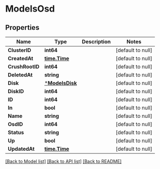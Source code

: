 # ModelsOsd

## Properties
Name | Type | Description | Notes
------------ | ------------- | ------------- | -------------
**ClusterID** | **int64** |  | [default to null]
**CreatedAt** | [**time.Time**](time.Time.md) |  | [default to null]
**CrushRootID** | **int64** |  | [default to null]
**DeletedAt** | **string** |  | [default to null]
**Disk** | [***ModelsDisk**](models.Disk.md) |  | [default to null]
**DiskID** | **int64** |  | [default to null]
**ID** | **int64** |  | [default to null]
**In** | **bool** |  | [default to null]
**Name** | **string** |  | [default to null]
**OsdID** | **int64** |  | [default to null]
**Status** | **string** |  | [default to null]
**Up** | **bool** |  | [default to null]
**UpdatedAt** | [**time.Time**](time.Time.md) |  | [default to null]

[[Back to Model list]](../README.md#documentation-for-models) [[Back to API list]](../README.md#documentation-for-api-endpoints) [[Back to README]](../README.md)

